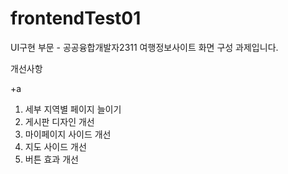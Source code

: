 # frontendTest01
UI구현 부문 - 공공융합개발자2311
여행정보사이트 화면 구성 과제입니다.

개선사항
<!-- 1. 마이페이지 진행중 -->
<!-- 2. 지도페이지 미흡함 -->
<!-- 3. 크기 조절에 따른 로고 텍스트가 내려감 -->
<!-- 4. 게시판 버튼이 크기에 따라 영역을 벗어남 -->
<!-- 5. 지역별 세부페이지가 아직 없음. -->

+a
1. 세부 지역별 페이지 늘이기
2. 게시판 디자인 개선
3. 마이페이지 사이드 개선
4. 지도 사이드 개선
5. 버튼 효과 개선